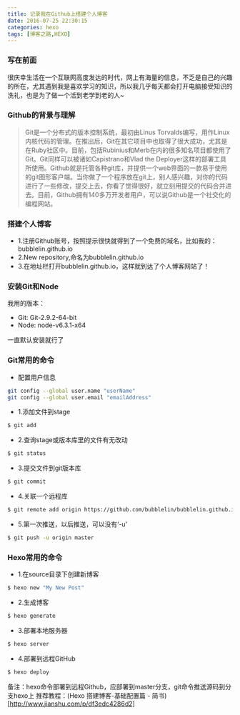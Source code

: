 ```yaml
---
title: 记录我在Github上搭建个人博客
date: 2016-07-25 22:30:15
categories: hexo
tags: [博客之路,HEXO]
---
```

### 写在前面
很庆幸生活在一个互联网高度发达的时代，网上有海量的信息，不乏是自己的兴趣的所在，尤其遇到我是喜欢学习的知识，所以我几乎每天都会打开电脑接受知识的洗礼，也是为了做一个活到老学到老的人~

### Github的背景与理解
>Git是一个分布式的版本控制系统，最初由Linus Torvalds编写，用作Linux内核代码的管理。在推出后，Git在其它项目中也取得了很大成功，尤其是在Ruby社区中。目前，包括Rubinius和Merb在内的很多知名项目都使用了Git。Git同样可以被诸如Capistrano和Vlad the Deployer这样的部署工具所使用。Github就是托管各种git库，并提供一个web界面的一款易于使用的git图形客户端。当你做了一个程序放在git上，别人感兴趣，对你的代码进行了一些修改，提交上去，你看了觉得很好，就立刻用提交的代码合并进去。目前，Github拥有140多万开发者用户，可以说Github是一个社交化的编程网站。

### 搭建个人博客
* 1.注册Github账号，按照提示很快就得到了一个免费的域名，比如我的：bubblelin.github.io
* 2.New repository,命名为bubblelin.github.io
* 3.在地址栏打开bubblelin.github.io，这样就到达了个人博客网站了！

### 安装Git和Node
我用的版本：

* Git: Git-2.9.2-64-bit
* Node: node-v6.3.1-x64

一直默认安装就行了

### Git常用的命令

* 配置用户信息
``` bash
git config --global user.name "userName"
git config --global user.email "emailAddress"
```

* 1.添加文件到stage
``` bash
$ git add
```

* 2.查询stage或版本库里的文件有无改动
``` bash
$ git status
```

* 3.提交文件到git版本库
``` bash
$ git commit
```

* 4.关联一个远程库
``` bash
$ git remote add origin https://github.com/bubblelin/bubblelin.github.io.git
```

* 5.第一次推送，以后推送，可以没有‘-u’
``` bash
$ git push -u origin master
```


### Hexo常用的命令
* 1.在source目录下创建新博客
``` bash
$ hexo new "My New Post"
```

* 2.生成博客
``` bash
$ hexo generate
```

* 3.部署本地服务器
``` bash
$ hexo server
```

* 4.部署到远程GitHub
``` bash
$ hexo deploy
```

备注：hexo命令部署到远程Github，应部署到master分支，git命令推送源码到分支hexo上
推荐教程：(Hexo 搭建博客-基础配置篇 - 简书)[http://www.jianshu.com/p/df3edc4286d2]
